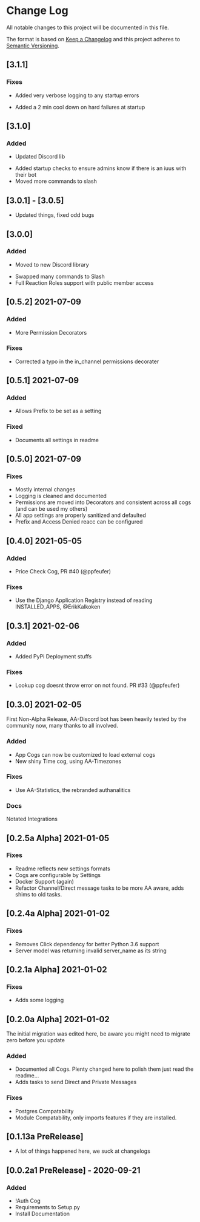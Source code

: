 # Change Log

All notable changes to this project will be documented in this file.

The format is based on [Keep a Changelog](http://keepachangelog.com/)
and this project adheres to [Semantic Versioning](http://semver.org/).

## [3.1.1]

### Fixes
* Added very verbose logging to any startup errors
+ Added a 2 min cool down on hard failures at startup

## [3.1.0]

### Added
* Updated Discord lib
+ Added startup checks to ensure admins know if there is an iuus with their bot
+ Moved more commands to slash

## [3.0.1] - [3.0.5]
+ Updated things, fixed odd bugs

## [3.0.0]

### Added
* Moved to new Discord library
+ Swapped many commands to Slash
+ Full Reaction Roles support with public member access

## [0.5.2] 2021-07-09

### Added
* More Permission Decorators
### Fixes
* Corrected a typo in the in_channel permissions decorater
## [0.5.1] 2021-07-09
### Added
* Allows Prefix to be set as a setting
### Fixed
* Documents all settings in readme
## [0.5.0] 2021-07-09
### Fixes
* Mostly internal changes
* Logging is cleaned and documented
* Permissions are moved into Decorators and consistent across all cogs (and can be used my others)
* All app settings are properly sanitized and defaulted
* Prefix and Access Denied reacc can be configured

## [0.4.0] 2021-05-05
### Added
* Price Check Cog, PR #40 (@ppfeufer)
### Fixes
* Use the Django Application Registry instead of reading INSTALLED_APPS, @ErikKalkoken

## [0.3.1] 2021-02-06
### Added
* Added PyPi Deployment stuffs
### Fixes
* Lookup cog doesnt throw error on not found. PR #33 (@ppfeufer)

## [0.3.0] 2021-02-05
First Non-Alpha Release, AA-Discord bot has been heavily tested by the community now, many thanks to all involved.
### Added
* App Cogs can now be customized to load external cogs
* New shiny Time cog, using AA-Timezones
### Fixes
* Use AA-Statistics, the rebranded authanalitics

### Docs
Notated Integrations
## [0.2.5a Alpha] 2021-01-05
### Fixes
* Readme reflects new settings formats
* Cogs are configurable by Settings
* Docker Support (again)
* Refactor Channel/Direct message tasks to be more AA aware, adds shims to old tasks.

## [0.2.4a Alpha] 2021-01-02
### Fixes
* Removes Click dependency for better Python 3.6 support
* Server model was returning invalid server_name as its string

## [0.2.1a Alpha] 2021-01-02
### Fixes
* Adds some logging

## [0.2.0a Alpha] 2021-01-02
The initial migration was edited here, be aware you might need to migrate zero before you update
### Added
* Documented all Cogs. Plenty changed here to polish them just read the readme...
* Adds tasks to send Direct and Private Messages
### Fixes
* Postgres Compatability
* Module Compatability, only imports features if they are installed.

## [0.1.13a PreRelease]
* A lot of things happened here, we suck at changelogs

## [0.0.2a1 PreRelease] - 2020-09-21

### Added
* !Auth Cog
* Requirements to Setup.py
* Install Documentation
